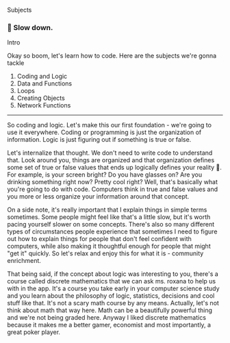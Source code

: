 Subjects

### 🚧 Slow down.

Intro

Okay so boom, let's learn how to code. Here are the subjects we're gonna tackle

1. Coding and Logic
2. Data and Functions
3. Loops
4. Creating Objects
5. Network Functions

---

So coding and logic. Let's make this our first foundation - we're going to use it everywhere. Coding or programming is just the organization of information. Logic is just figuring out if something is true or false.

Let's internalize that thought. We don't need to write code to understand that. Look around you, things are organized and that organization defines some set of true or false values that ends up logically defines your reality 👀. For example, is your screen bright? Do you have glasses on? Are you drinking something right now? Pretty cool right? Well, that's basically what you're going to do with code. Computers think in true and false values and you more or less organize your information around that concept.

On a side note, it's really important that I explain things in simple terms sometimes. Some people might feel like that's a little slow, but it's worth pacing yourself slower on some concepts. There's also so many different types of circumstances people experience that sometimes I need to figure out how to explain things for people that don't feel confident with computers, while also making it thoughtful enough for people that might "get it" quickly. So let's relax and enjoy this for what it is - community enrichment.

That being said, if the concept about logic was interesting to you, there's a course called discrete mathematics that we can ask ms. roxana to help us with in the app. It's a course you take early in your computer science study and you learn about the philosophy of logic, statistics, decisions and cool stuff like that. It's not a scary math course by any means. Actually, let's not think about math that way here. Math can be a beautifully powerful thing and we're not being graded here. Anyway I liked discrete mathematics because it makes me a better gamer, economist and most importantly, a great poker player.
